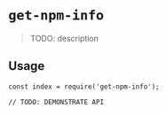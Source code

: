 # `get-npm-info`

> TODO: description

## Usage

```
const index = require('get-npm-info');

// TODO: DEMONSTRATE API
```
